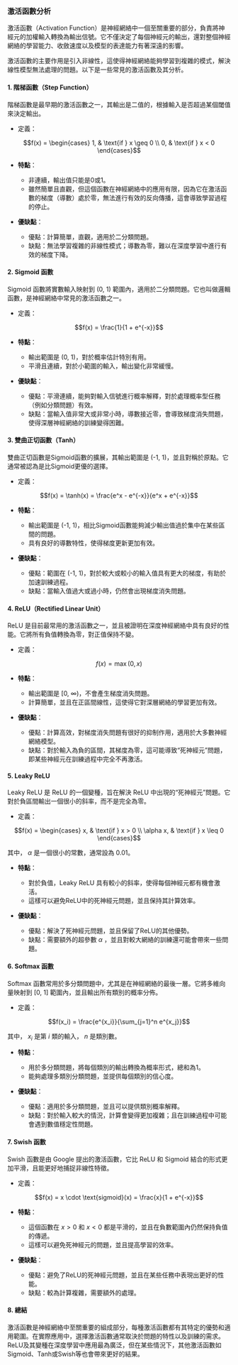 ### 激活函數分析

激活函數（Activation Function）是神經網絡中一個至關重要的部分，負責將神經元的加權輸入轉換為輸出信號。它不僅決定了每個神經元的輸出，還對整個神經網絡的學習能力、收斂速度以及模型的表達能力有著深遠的影響。

激活函數的主要作用是引入非線性，這使得神經網絡能夠學習到複雜的模式，解決線性模型無法處理的問題。以下是一些常見的激活函數及其分析。

#### 1. **階梯函數（Step Function）**

階梯函數是最早期的激活函數之一，其輸出是二值的，根據輸入是否超過某個閾值來決定輸出。

- 定義：
  
  
```math
f(x) =
  \begin{cases}
  1, & \text{if } x \geq 0 \\
  0, & \text{if } x < 0
  \end{cases}
```


- **特點**：
  - 非連續，輸出值只能是0或1。
  - 雖然簡單且直觀，但這個函數在神經網絡中的應用有限，因為它在激活函數的梯度（導數）處於零，無法進行有效的反向傳播，這會導致學習過程的停止。
  
- **優缺點**：
  - 優點：計算簡單，直觀，適用於二分類問題。
  - 缺點：無法學習複雜的非線性模式；導數為零，難以在深度學習中進行有效的梯度下降。

#### 2. **Sigmoid 函數**

Sigmoid 函數將實數輸入映射到 (0, 1) 範圍內，適用於二分類問題。它也叫做邏輯函數，是神經網絡中常見的激活函數之一。

- 定義：
  
  
```math
f(x) = \frac{1}{1 + e^{-x}}
```


- **特點**：
  - 輸出範圍是 (0, 1)，對於概率估計特別有用。
  - 平滑且連續，對於小範圍的輸入，輸出變化非常緩慢。

- **優缺點**：
  - 優點：平滑連續，能夠對輸入信號進行概率解釋，對於處理概率型任務（例如分類問題）有效。
  - 缺點：當輸入值非常大或非常小時，導數接近零，會導致梯度消失問題，使得深層神經網絡的訓練變得困難。

#### 3. **雙曲正切函數（Tanh）**

雙曲正切函數是Sigmoid函數的擴展，其輸出範圍是 (-1, 1)，並且對稱於原點。它通常被認為是比Sigmoid更優的選擇。

- 定義：
  
  
```math
f(x) = \tanh(x) = \frac{e^x - e^{-x}}{e^x + e^{-x}}
```


- **特點**：
  - 輸出範圍是 (-1, 1)，相比Sigmoid函數能夠減少輸出值過於集中在某些區間的問題。
  - 具有良好的導數特性，使得梯度更新更加有效。

- **優缺點**：
  - 優點：範圍在 (-1, 1)，對於較大或較小的輸入值具有更大的梯度，有助於加速訓練過程。
  - 缺點：當輸入值過大或過小時，仍然會出現梯度消失問題。

#### 4. **ReLU（Rectified Linear Unit）**

ReLU 是目前最常用的激活函數之一，並且被證明在深度神經網絡中具有良好的性能。它將所有負值轉換為零，對正值保持不變。

- 定義：
  
  
```math
f(x) = \max(0, x)
```


- **特點**：
  - 輸出範圍是 [0, ∞)，不會產生梯度消失問題。
  - 計算簡單，並且在正區間線性，這使得它對深層網絡的學習更加有效。

- **優缺點**：
  - 優點：計算高效，對梯度消失問題有很好的抑制作用，適用於大多數神經網絡模型。
  - 缺點：對於輸入為負的區間，其梯度為零，這可能導致“死神經元”問題，即某些神經元在訓練過程中完全不再激活。

#### 5. **Leaky ReLU**

Leaky ReLU 是 ReLU 的一個變種，旨在解決 ReLU 中出現的“死神經元”問題。它對於負區間輸出一個很小的斜率，而不是完全為零。

- 定義：
  
  
```math
f(x) = \begin{cases}
  x, & \text{if } x > 0 \\
  \alpha x, & \text{if } x \leq 0
  \end{cases}
```


  其中， $`\alpha`$  是一個很小的常數，通常設為 0.01。

- **特點**：
  - 對於負值，Leaky ReLU 具有較小的斜率，使得每個神經元都有機會激活。
  - 這樣可以避免ReLU中的死神經元問題，並且保持其計算效率。

- **優缺點**：
  - 優點：解決了死神經元問題，並且保留了ReLU的其他優勢。
  - 缺點：需要額外的超參數  $`\alpha`$ ，並且對較大網絡的訓練還可能會帶來一些問題。

#### 6. **Softmax 函數**

Softmax 函數常用於多分類問題中，尤其是在神經網絡的最後一層。它將多維向量映射到 [0, 1] 範圍內，並且輸出所有類別的概率分佈。

- 定義：

  
```math
f(x_i) = \frac{e^{x_i}}{\sum_{j=1}^n e^{x_j}}
```


  其中， $`x_i`$  是第  $`i`$  類的輸入， $`n`$  是類別數。

- **特點**：
  - 用於多分類問題，將每個類別的輸出轉換為概率形式，總和為1。
  - 能夠處理多類別分類問題，並提供每個類別的信心度。

- **優缺點**：
  - 優點：適用於多分類問題，並且可以提供類別概率解釋。
  - 缺點：對於輸入較大的情況，計算會變得更加複雜；且在訓練過程中可能會遇到數值穩定性問題。

#### 7. **Swish 函數**

Swish 函數是由 Google 提出的激活函數，它比 ReLU 和 Sigmoid 結合的形式更加平滑，且能更好地捕捉非線性特徵。

- 定義：
  
  
```math
f(x) = x \cdot \text{sigmoid}(x) = \frac{x}{1 + e^{-x}}
```


- **特點**：
  - 這個函數在  $`x > 0`$  和  $`x < 0`$  都是平滑的，並且在負數範圍內仍然保持負值的傳遞。
  - 這樣可以避免死神經元的問題，並且提高學習的效率。

- **優缺點**：
  - 優點：避免了ReLU的死神經元問題，並且在某些任務中表現出更好的性能。
  - 缺點：較為計算複雜，需要額外的處理。

#### 8. **總結**

激活函數是神經網絡中至關重要的組成部分，每種激活函數都有其特定的優勢和適用範圍。在實際應用中，選擇激活函數通常取決於問題的特性以及訓練的需求。ReLU及其變種在深度學習中應用最為廣泛，但在某些情況下，其他激活函數如Sigmoid、Tanh或Swish等也會帶來更好的結果。